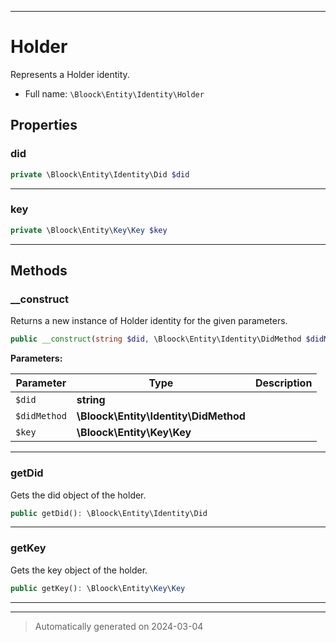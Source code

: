 ***

# Holder

Represents a Holder identity.



* Full name: `\Bloock\Entity\Identity\Holder`



## Properties


### did



```php
private \Bloock\Entity\Identity\Did $did
```






***

### key



```php
private \Bloock\Entity\Key\Key $key
```






***

## Methods


### __construct

Returns a new instance of Holder identity for the given parameters.

```php
public __construct(string $did, \Bloock\Entity\Identity\DidMethod $didMethod, \Bloock\Entity\Key\Key $key): mixed
```








**Parameters:**

| Parameter | Type | Description |
|-----------|------|-------------|
| `$did` | **string** |  |
| `$didMethod` | **\Bloock\Entity\Identity\DidMethod** |  |
| `$key` | **\Bloock\Entity\Key\Key** |  |





***

### getDid

Gets the did object of the holder.

```php
public getDid(): \Bloock\Entity\Identity\Did
```












***

### getKey

Gets the key object of the holder.

```php
public getKey(): \Bloock\Entity\Key\Key
```












***


***
> Automatically generated on 2024-03-04
